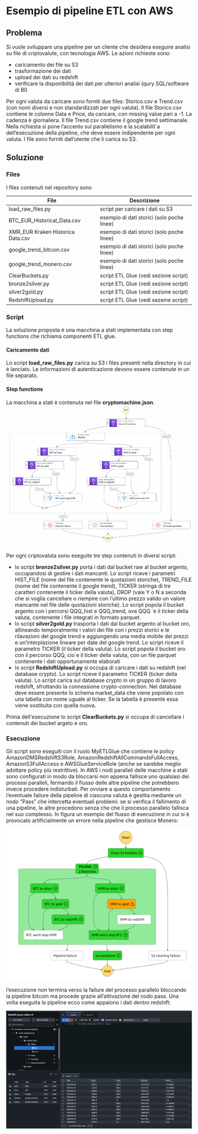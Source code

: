 # Esempio di pipeline ETL con AWS

## Problema
Si vuole sviluppare una pipeline per un cliente che desidera eseguire analisi su file di criptovalute, con tecnologia AWS. Le azioni richieste sono:
* caricamento dei file su S3
* trasformazione dei dati
* upload dei dati su redshift
* verificare la disponibilità dei dati per ulteriori analisi (qury SQL/software di BI)

Per ogni valuta da caricare sono forniti due files: Storico.csv e Trend.csv (con nomi diversi e non standardizzati per ogni valuta). Il file Storico.csv contiene le colonne Data e Price, da caricare, con missing value pari a -1. La cadenza
è giornaliera. Il file Trend.csv contiene il google trend settimanale. Nella richiesta si pone l’accento sul parallelismo e la scalabilit`a dell’esecuzione della pipeline, che deve essere indipendente per ogni valuta. I file sono forniti dall’utente che li carica su S3.

## Soluzione
### Files

I files contenuti nel repository sono

| File    | Descrizione |
| -------- | ------- |
| load_raw_files.py  | script per caricare i dati su S3 |
| BTC_EUR_Historical_Data.csv | esempio di dati storici (solo poche linee) |
| XMR_EUR Kraken Historica Data.csv | esempio di dati storici (solo poche linee) |
| google_trend_bitcoin.csv | esempio di dati storici (solo poche linee) |
| google_trend_monero.csv | esempio di dati storici (solo poche linee) |
| ClearBuckets.py | script ETL Glue (vedi sezione script)
| bronze2silver.py | script ETL Glue (vedi sezione script) |
| silver2gold.py | script ETL Glue (vedi sezione script) |
| RedshiftUpload.py | script ETL Glue (vedi sezeine script) |

### Script
La soluzione proposta è una macchina a stati implementata con step functions che richiama componenti ETL glue.
#### Caricamento dati
Lo script **load_raw_files.py** carica su S3 i files presenti nella directory in cui è lanciato. Le informazioni di autenticazione devono essere contenute in un file separato.
#### Step functions
La macchina a stati è contenuta nel file **cryptomachine.json**. 
![figura1](https://github.com/LucaTrussoni/an_AWS_pipeline/blob/b4e545dfa049ead17204d670be8e21085aebc050/cryptomachine.png)

Per ogni criptovaluta sono eseguite tre step contenuti in diversi script:
* lo script **bronze2silver.py** porta i dati dal bucket raw al bucket argento, occupandosi di gestire i dati mancanti. Lo script riceve i parametri HIST_FILE (nome del file contenente le quotazioni
storiche), TREND_FILE (nome del file contenente il google trend), TICKER  (stringa di tre caratteri contenente il ticker della valuta), DROP (vale Y o N a seconda che si voglia cancellare o riempire
con l’ultimo prezzo valido un valore mancante nel file delle quotazioni storiche). Lo script popola il bucket argento con i percorsi QQQ_hist e QQQ_trend, ove QQQ `e il ticker della valuta, contenente i file integrati in formato parquet.
* lo script **silver2gold.py** trasporta i dati dal bucket argento al bucket oro, allineando temporalmente i valori dei file con i prezzi storici e le rilavazioni del google trend e aggiungendo una media mobile dei prezzi e un’interplazione lineare per date del google trend. Lo script riceve il parametro TICKER (il ticker della valuta). Lo script popola il bucket oro con il percorso QQQ, cio`e il ticker della valuta, con
un file parquet contenente i dati opportunamente elaborati
* lo script **RedshiftUpload.py** si occupa di caricare i dati su redshift (nel database crypto). Lo script riceve il parametro TICKER (ticker della valuta). Lo script carica sul database crypto in un gruppo di lavoro redshift, sfruttando la connessione crypto-connection. Nel database deve essere presente lo schema market_data che viene popolato con una tabella con nome uguale al ticker. Se la tabella è presente essa viene sostituita con quella nuova.

Prima dell'esecuzione lo script **ClearBuckets.py** si occupa di cancellare i contenuti dei bucket argeto e oro.

### Esecuzione
Gli script sono eseguiti con il ruolo MyETLGlue che contiene le policy AmazonDMSRedshiftS3Role, AmazonRedshiftAllCommandsFullAccess, AmazonS3FullAccess e AWSGlueServiceRole (anche se sarebbe meglio adottare policy più restrittive). In AWS i nodi paralleli delle macchine a stati sono configurati in modo da bloccarsi non appena fallisce
uno qualsiasi dei processi paralleli, fermando il flusso delle altre pipeline che potrebbero invece procedere indisturbati. Per ovviare
a questo comportamento l’eventuale failure della pipeline di ciascuna valuta è gestita mediante un nodo ”Pass” che intercetta eventuali problemi: se si verifica il fallimento di una pipeline, le altre procedono senza che che il processo parallelo fallisca nel suo complesso. In figura un esempio del flusso di esecuzione in cui si è provocato artificialmente un errore nella pipeline che gestisce Monero:

![figura2](https://github.com/LucaTrussoni/an_AWS_pipeline/blob/effa42126f6c66c991e2997ef1ed5976ed420a1b/error_mngmt.png)

l’esecuzione non termina verso la failure del processo parallelo bloccando la pipeline bitcoin ma procede grazie all’attivazione del nodo pass.
Una volta eseguita la pipeline ecco come appaiono i dati dentro redshift:

![figura3](https://github.com/LucaTrussoni/an_AWS_pipeline/blob/effa42126f6c66c991e2997ef1ed5976ed420a1b/Redshift-caricamento-btc.png)

